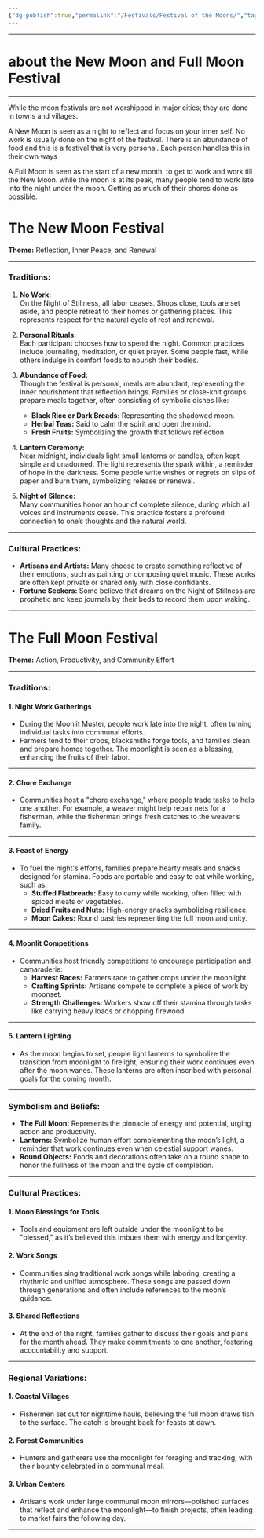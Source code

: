 ```yaml
---
{"dg-publish":true,"permalink":"/Festivals/Festival of the Moons/","tags":["Festivals","New Moon","Moon Cycle","Calander","Full Moon"]}
---
```


---
# about the New Moon and Full Moon Festival
---
While the moon festivals are not worshipped in major cities; they are done in towns and villages. 

A New Moon is seen as a night to reflect and focus on your inner self. No work is usually done on the night of the festival.  There is an abundance of food and this is a festival that is very personal. Each person handles this in their own ways 

A Full Moon is seen as the start of a new month, to get to work and work till the New Moon. while the moon is at its peak, many people tend to work late into the night under the moon. Getting as much of their chores done as possible. 

# The New Moon Festival

**Theme:** Reflection, Inner Peace, and Renewal 

---
### **Traditions:**

1. **No Work:**  
    On the Night of Stillness, all labor ceases. Shops close, tools are set aside, and people retreat to their homes or gathering places. This represents respect for the natural cycle of rest and renewal.
    
2. **Personal Rituals:**  
    Each participant chooses how to spend the night. Common practices include journaling, meditation, or quiet prayer. Some people fast, while others indulge in comfort foods to nourish their bodies.
    
3. **Abundance of Food:**  
    Though the festival is personal, meals are abundant, representing the inner nourishment that reflection brings. Families or close-knit groups prepare meals together, often consisting of symbolic dishes like:
    
    - **Black Rice or Dark Breads:** Representing the shadowed moon.
    - **Herbal Teas:** Said to calm the spirit and open the mind.
    - **Fresh Fruits:** Symbolizing the growth that follows reflection.
4. **Lantern Ceremony:**  
    Near midnight, individuals light small lanterns or candles, often kept simple and unadorned. The light represents the spark within, a reminder of hope in the darkness. Some people write wishes or regrets on slips of paper and burn them, symbolizing release or renewal.
    
5. **Night of Silence:**  
    Many communities honor an hour of complete silence, during which all voices and instruments cease. This practice fosters a profound connection to one’s thoughts and the natural world.
    

---

### **Cultural Practices:**

- **Artisans and Artists:** Many choose to create something reflective of their emotions, such as painting or composing quiet music. These works are often kept private or shared only with close confidants.
- **Fortune Seekers:** Some believe that dreams on the Night of Stillness are prophetic and keep journals by their beds to record them upon waking.


---

# The Full Moon Festival

**Theme:** Action, Productivity, and Community Effort

---

### **Traditions:**

#### **1. Night Work Gatherings**

- During the Moonlit Muster, people work late into the night, often turning individual tasks into communal efforts.
- Farmers tend to their crops, blacksmiths forge tools, and families clean and prepare homes together. The moonlight is seen as a blessing, enhancing the fruits of their labor.

---

#### **2. Chore Exchange**

- Communities host a "chore exchange," where people trade tasks to help one another. For example, a weaver might help repair nets for a fisherman, while the fisherman brings fresh catches to the weaver’s family.

---

#### **3. Feast of Energy**

- To fuel the night's efforts, families prepare hearty meals and snacks designed for stamina. Foods are portable and easy to eat while working, such as:
    - **Stuffed Flatbreads:** Easy to carry while working, often filled with spiced meats or vegetables.
    - **Dried Fruits and Nuts:** High-energy snacks symbolizing resilience.
    - **Moon Cakes:** Round pastries representing the full moon and unity.

---

#### **4. Moonlit Competitions**

- Communities host friendly competitions to encourage participation and camaraderie:
    - **Harvest Races:** Farmers race to gather crops under the moonlight.
    - **Crafting Sprints:** Artisans compete to complete a piece of work by moonset.
    - **Strength Challenges:** Workers show off their stamina through tasks like carrying heavy loads or chopping firewood.

---

#### **5. Lantern Lighting**

- As the moon begins to set, people light lanterns to symbolize the transition from moonlight to firelight, ensuring their work continues even after the moon wanes. These lanterns are often inscribed with personal goals for the coming month.

---

### **Symbolism and Beliefs:**

- **The Full Moon:** Represents the pinnacle of energy and potential, urging action and productivity.
- **Lanterns:** Symbolize human effort complementing the moon’s light, a reminder that work continues even when celestial support wanes.
- **Round Objects:** Foods and decorations often take on a round shape to honor the fullness of the moon and the cycle of completion.

---

### **Cultural Practices:**

#### **1. Moon Blessings for Tools**

- Tools and equipment are left outside under the moonlight to be "blessed," as it’s believed this imbues them with energy and longevity.

#### **2. Work Songs**

- Communities sing traditional work songs while laboring, creating a rhythmic and unified atmosphere. These songs are passed down through generations and often include references to the moon’s guidance.

#### **3. Shared Reflections**

- At the end of the night, families gather to discuss their goals and plans for the month ahead. They make commitments to one another, fostering accountability and support.

---

### **Regional Variations:**

#### **1. Coastal Villages**

- Fishermen set out for nighttime hauls, believing the full moon draws fish to the surface. The catch is brought back for feasts at dawn.

#### **2. Forest Communities**

- Hunters and gatherers use the moonlight for foraging and tracking, with their bounty celebrated in a communal meal.

#### **3. Urban Centers**

- Artisans work under large communal moon mirrors—polished surfaces that reflect and enhance the moonlight—to finish projects, often leading to market fairs the following day.

---
